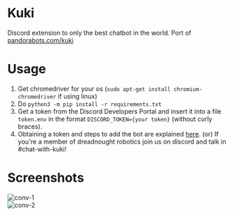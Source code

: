 # Kuki
Discord extension to only the best chatbot in the world.
Port of [pandorabots.com/kuki](https://www.pandorabots.com/kuki/)

# Usage
1. Get chromedriver for your os (`sudo apt-get install chromium-chromedriver` if using linux)
2. Do `python3 -m pip install -r requirements.txt`
3. Get a token from the Discord Developers Portal and insert it into a file `token.env` in the format `DISCORD_TOKEN={your token}` (without curly braces).   
4. Obtaining a token and steps to add the bot are explained [here](https://discordpy.readthedocs.io/en/latest/discord.html). 
(or) If you're a member of dreadnought robotics join us on discord and talk in #chat-with-kuki!

# Screenshots

![conv-1](https://user-images.githubusercontent.com/59250093/94227891-3663d900-ff19-11ea-9f5b-8b27962804e3.PNG)    
![conv-2](https://user-images.githubusercontent.com/59250093/94227915-41b70480-ff19-11ea-83e6-a281012e1d47.PNG)
